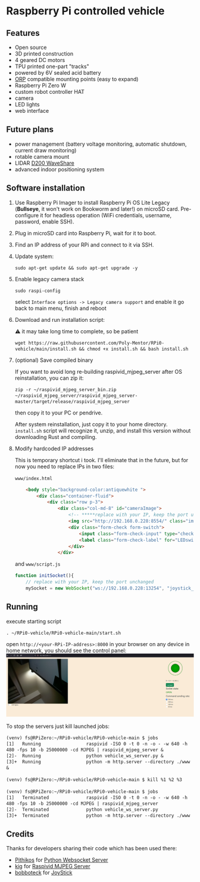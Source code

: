 # Raspberry Pi controlled vehicle

## Features
- Open source
- 3D printed construction
- 4 geared DC motors
- TPU printed one-part "tracks" 
- powered by 6V sealed acid battery
- [ORP](https://openroboticplatform.com/) compatible mounting points (easy to expand)
- Raspberry Pi Zero W
- custom robot controller HAT
- camera
- LED lights
- web interface

## Future plans
- power management (battery voltage monitoring, automatic shutdown, current draw monitoring)
- rotable camera mount
- LIDAR [D200 WaveShare](https://www.waveshare.com/wiki/D200_LiDAR_Kit)
- advanced indoor positioning system

## Software installation

1. Use Raspberry Pi Imager to install Raspberry Pi OS Lite Legacy (**Bullseye**, it won't work on Bookworm and later!) on microSD card. Pre-configure it for headless operation (WiFi credentials, username, password, enable SSH).
2. Plug in microSD card into Raspberry Pi, wait for it to boot.
3. Find an IP address of your RPi and connect to it via SSH.
4. Update system:

    ```
    sudo apt-get update && sudo apt-get upgrade -y
    ```

5. Enable legacy camera stack

    ```
    sudo raspi-config
    ```

    select `Interface options -> Legacy camera support` and enable it
    go back to main menu, finish and reboot

6. Download and run installation script:

    ⚠️ it may take long time to complete, so be patient

    ```
    wget https://raw.githubusercontent.com/Poly-Mentor/RPi0-vehicle/main/install.sh && chmod +x install.sh && bash install.sh
    ```

7. (optional) Save compiled binary

    If you want to avoid long re-building raspivid_mjpeg_server after OS reinstallation, you can zip it:

    ```
    zip -r ~/raspivid_mjpeg_server_bin.zip ~/raspivid_mjpeg_server/raspivid_mjpeg_server-master/target/release/raspivid_mjpeg_server 
    ```
    then copy it to your PC or pendrive.
    
    After system reinstallation, just copy it to your home directory. `install.sh` script will recognize it, unzip, and install this version without downloading Rust and compiling.

8. Modify hardcoded IP addresses

    This is temporary shortcut i took. I'll eliminate that in the future, but for now you need to replace IPs in two files:

    `www/index.html`
    ```html
        <body style="background-color:antiquewhite ">
            <div class="container-fluid">
                <div class="row p-3">
                    <div class="col-md-8" id="cameraImage">
                        <!-- *****replace with your IP, keep the port unchanged****** -->
                        <img src="http://192.168.0.228:8554/" class="img-fluid">
                        <div class="form-check form-switch">
                            <input class="form-check-input" type="checkbox" role="switch" id="LEDswitch">
                            <label class="form-check-label" for="LEDswitch">LED lights</label>
                        </div>
                    </div>
    ```
    and
    `www/script.js`
    ```javascript
    function initSocket(){
        // replace with your IP, keep the port unchanged
        mySocket = new WebSocket("ws://192.168.0.228:13254", "joystick_protocol");
    ```
## Running

execute starting script

```
. ~/RPi0-vehicle/RPi0-vehicle-main/start.sh
```

open `http://<your-RPi-IP-address>:8000` in your browser on any device in home network, you should see the control panel:
![interface](interface.png)

To stop the servers just kill launched jobs:

```
(venv) fs@RPiZero:~/RPi0-vehicle/RPi0-vehicle-main $ jobs
[1]   Running                 raspivid -ISO 0 -t 0 -n -o - -w 640 -h 480 -fps 10 -b 25000000 -cd MJPEG | raspivid_mjpeg_server &
[2]-  Running                 python vehicle_ws_server.py &
[3]+  Running                 python -m http.server --directory ./www &

(venv) fs@RPiZero:~/RPi0-vehicle/RPi0-vehicle-main $ kill %1 %2 %3

(venv) fs@RPiZero:~/RPi0-vehicle/RPi0-vehicle-main $ jobs
[1]   Terminated              raspivid -ISO 0 -t 0 -n -o - -w 640 -h 480 -fps 10 -b 25000000 -cd MJPEG | raspivid_mjpeg_server
[2]-  Terminated              python vehicle_ws_server.py
[3]+  Terminated              python -m http.server --directory ./www
```

## Credits
Thanks for developers sharing their code which has been used there:
- [Pithikos](https://github.com/Pithikos) for [Python Websocket Server](https://github.com/Pithikos/python-websocket-server)
- [kig](https://github.com/kig) for [Raspivid MJPEG Server](https://github.com/kig/raspivid_mjpeg_server)
- [bobboteck](https://github.com/bobboteck) for [JoyStick](https://github.com/bobboteck/JoyStick)